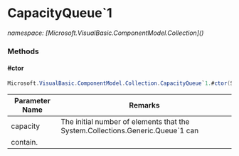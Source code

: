 ﻿# CapacityQueue`1
_namespace: [Microsoft.VisualBasic.ComponentModel.Collection](<a href="#" onClick="load('/docs/Microsoft.VisualBasic.ComponentModel.Collection/index.md')"></a>)_





### Methods

#### #ctor
```csharp
Microsoft.VisualBasic.ComponentModel.Collection.CapacityQueue`1.#ctor(System.Int32)
```


|Parameter Name|Remarks|
|--------------|-------|
|capacity|The initial number of elements that the System.Collections.Generic.Queue`1 can
 contain.|



